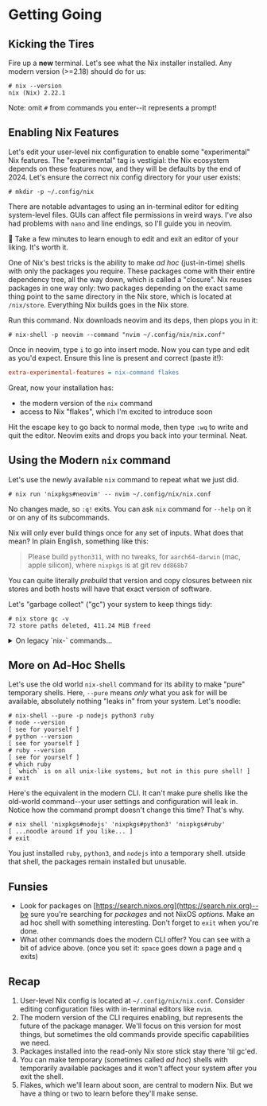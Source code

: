 # Getting Going

## Kicking the Tires

Fire up a **new** terminal. Let's see what the Nix installer installed.
Any modern version (>=2.18) should do for us:

```console
# nix --version
nix (Nix) 2.22.1
```

Note: omit `#` from commands you enter--it represents a prompt!

## Enabling Nix Features

Let's edit your user-level nix configuration to enable some "experimental" Nix
features. The "experimental" tag is vestigial: the Nix ecosystem depends on
these features now, and they will be defaults by the end of 2024. Let's ensure
the correct nix config directory for your user exists:

```console
# mkdir -p ~/.config/nix
```

There are notable advantages to using an in-terminal editor for editing
system-level files. GUIs can affect file permissions in weird ways. I've also
had problems with `nano` and line endings, so I'll guide you in neovim.

💫 Take a few minutes to learn enough to edit and exit an editor of your
liking. It's worth it.

One of Nix's best tricks is the ability to make _ad hoc_ (just-in-time) shells
with only the packages you require. These packages come with their entire
dependency tree, all the way down, which is called a "closure". Nix reuses
packages in one way only: two packages depending on the exact same thing point
to the same directory in the Nix store, which is located at `/nix/store`.
Everything Nix builds goes in the Nix store.

Run this command. Nix downloads neovim and its deps, then plops you in it:

```console
# nix-shell -p neovim --command "nvim ~/.config/nix/nix.conf"
```

Once in neovim, type `i` to go into insert mode. Now you can type and edit
as you'd expect. Ensure this line is present and correct (paste it!):

```ini
extra-experimental-features = nix-command flakes
```

Great, now your installation has:

- the modern version of the `nix` command
- access to Nix "flakes", which I'm excited to introduce soon

Hit the escape key to go back to normal mode, then type `:wq` to write and quit
the editor. Neovim exits and drops you back into your terminal. Neat.

## Using the Modern `nix` command

Let's use the newly available `nix` command to repeat what we just did.

```console
# nix run 'nixpkgs#neovim' -- nvim ~/.config/nix/nix.conf
```

No changes made, so `:q!` exits. You can ask `nix` command for `--help` on it
or on any of its subcommands.

Nix will only ever build things once for any set of inputs. What does that
mean? In plain English, something like this:

> Please build `python311`, with no tweaks, for `aarch64-darwin` (mac, apple
> silicon), where `nixpkgs` is at git rev `dd868b7`

You can quite literally _prebuild_ that version and copy closures between nix
stores and both hosts will have that exact version of software.

Let's "garbage collect" ("gc") your system to keep things tidy:

```console
# nix store gc -v
72 store paths deleted, 411.24 MiB freed
```

<details>
   <summary><str>On legacy `nix-` commands...</str></summary>
You should know: any nix command which starts with `nix-` is from the old
world. (Examples: `nix-shell`, `nix-store`, `nix-repl`, `nix-collect-garbage`,
and more.) From time to time, they still have their uses. This happens often:
`docker-compose` used to be a standalone tool; now, it's `docker compose`,
where `compose` is a subcommand in the suite. Nix adopts this  approach for
modern commands: `nix` has a suite of tidily organized subcommands.
</details>

## More on Ad-Hoc Shells

Let's use the old world `nix-shell` command for its ability to make "pure"
temporary shells. Here, `--pure` means _only_ what you ask for will be
available, absolutely nothing "leaks in" from your system. Let's noodle:

```console
# nix-shell --pure -p nodejs python3 ruby
# node --version
[ see for yourself ]
# python --version
[ see for yourself ]
# ruby --version
[ see for yourself ]
# which ruby
[ `which` is on all unix-like systems, but not in this pure shell! ]
# exit
```

Here's the equivalent in the modern CLI. It can't make pure shells like the
old-world command--your user settings and configuration will leak in. Notice
how the command prompt doesn't change this time? That's why.

```console
# nix shell 'nixpkgs#nodejs' 'nixpkgs#python3' 'nixpkgs#ruby'
[ ...noodle around if you like... ]
# exit
```

You just installed `ruby`, `python3`, and `nodejs` into a temporary shell.
utside that shell, the packages remain installed but unusable.

## Funsies

- Look for packages on [https://search.nixos.org](https://search.nix.org)--be
  sure you're searching for _packages_ and not NixOS _options_. Make an ad hoc
  shell with something interesting. Don't forget to `exit` when you're done.
- What other commands does the modern CLI offer? You can see with a bit of
  advice above. (once you set it: `space` goes down a page and `q` exits)

## Recap

1. User-level Nix config is located at `~/.config/nix/nix.conf`. Consider editing
   configuration files with in-terminal editors like `nvim`.
1. The modern version of the CLI requires enabling, but represents the future
   of the package manager. We'll focus on this version for most things, but
   sometimes the old commands provide specific capabilities we need.
1. Packages installed into the read-only Nix store stick stay there 'til gc'ed.
1. You can make temporary (sometimes called _ad hoc_) shells with temporarily
   available packages and it won't affect your system after you exit the shell.
1. Flakes, which we'll learn about soon, are central to modern Nix. But we have
   a thing or two to learn before they'll make sense.
